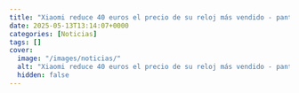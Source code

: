 ```yaml
---
title: "Xiaomi reduce 40 euros el precio de su reloj más vendido - pantalla AMOLED y 24 días de autonomía"
date: 2025-05-13T13:14:07+0000
categories: [Noticias]
tags: []
cover:
  image: "/images/noticias/"
  alt: "Xiaomi reduce 40 euros el precio de su reloj más vendido - pantalla AMOLED y 24 días de autonomía"
  hidden: false
---
```



